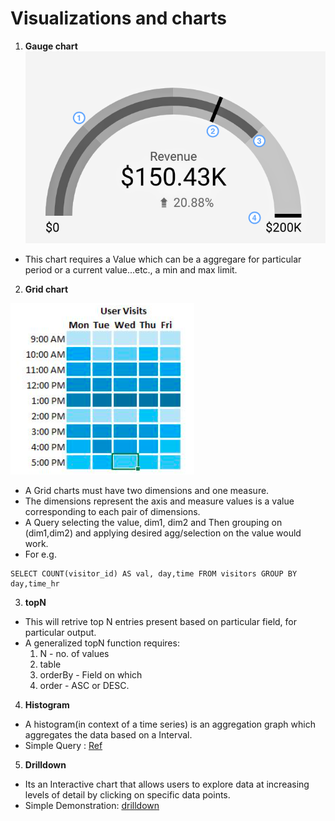 # Visualizations and charts

1. **Gauge chart**
![gauge_chart_example](./images/gauge_chart_example.png)
- This chart requires a Value which can be a aggregare for particular period or a current value...etc., a min and max limit.

2. **Grid chart**

![Grid_chart](./images/grid_example.png)
- A Grid charts must have two dimensions and one measure.
- The dimensions represent the axis and measure values is a value corresponding to each pair of dimensions.
- A Query selecting the value, dim1, dim2 and Then grouping on (dim1,dim2) and applying desired agg/selection on the value would work.
- For e.g.
```clickhouse
SELECT COUNT(visitor_id) AS val, day,time FROM visitors GROUP BY day,time_hr
```
3. **topN**
- This will retrive top N entries present based on particular field, for particular output.
- A generalized topN function requires:
  1. N - no. of values
  2. table
  3. orderBy - Field on which 
  4. order - ASC or DESC.
4. **Histogram**
- A histogram(in context of a time series) is an aggregation graph which aggregates the data based on a Interval.
- Simple Query : [Ref](./hist.sql)
5. **Drilldown**
- Its an Interactive chart that allows users to explore data at increasing levels of detail by clicking on specific data points.
- Simple Demonstration: [drilldown](https://docs.anychart.com/Drilldown/Basics#step_by_step_guide)


